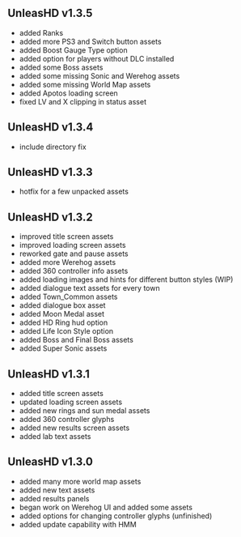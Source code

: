 ## UnleasHD v1.3.5
- added Ranks
- added more PS3 and Switch button assets
- added Boost Gauge Type option
- added option for players without DLC installed
- added some Boss assets
- added some missing Sonic and Werehog assets
- added some missing World Map assets
- added Apotos loading screen
- fixed LV and X clipping in status asset

## UnleasHD v1.3.4
- include directory fix

## UnleasHD v1.3.3
- hotfix for a few unpacked assets

## UnleasHD v1.3.2
- improved title screen assets
- improved loading screen assets
- reworked gate and pause assets
- added more Werehog assets
- added 360 controller info assets
- added loading images and hints for different button styles (WIP)
- added dialogue text assets for every town
- added Town_Common assets
- added dialogue box asset
- added Moon Medal asset
- added HD Ring hud option
- added Life Icon Style option
- added Boss and Final Boss assets
- added Super Sonic assets

## UnleasHD v1.3.1

- added title screen assets
- updated loading screen assets
- added new rings and sun medal assets
- added 360 controller glyphs
- added new results screen assets
- added lab text assets

## UnleasHD v1.3.0

- added many more world map assets
- added new text assets
- added results panels
- began work on Werehog UI and added some assets
- added options for changing controller glyphs (unfinished)
- added update capability with HMM
